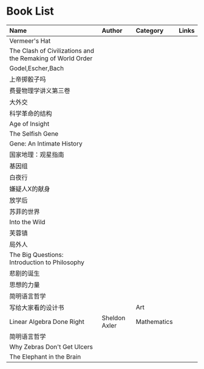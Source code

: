 # Book List

| Name | Author | Category | Links
| :--- | :----- | :------- | :---
| Vermeer's Hat |  |  |
| The Clash of Civilizations and the Remaking of World Order |  |  |
| Godel,Escher,Bach |  |  |
| 上帝掷骰子吗 |  |  |
| 费曼物理学讲义第三卷 |  |  |
| 大外交 |  |  |
| 科学革命的结构 |  |  |
| Age of Insight |  |  |
| The Selfish Gene |  |  |
| Gene: An Intimate History |  |  |
| 国家地理：观星指南 |  |  |
| 基因组 |  |  |
| 白夜行 |  |  |
| 嫌疑人X的献身 |  |  |
| 放学后 |  |  |
| 苏菲的世界 |  |  |
| Into the Wild |  |  |
| 芙蓉镇 |  |  |
| 局外人 |  |  |
| The Big Questions: Introduction to Philosophy |  |  |
| 悲剧的诞生 |  |  |
| 思想的力量 |  |  |
| 简明语言哲学 |  |  |
| 写给大家看的设计书 |  | Art |
| Linear Algebra Done Right | Sheldon Axler | Mathematics |
| 简明语言哲学 |  |  |
| Why Zebras Don't Get Ulcers |  |  |
| The Elephant in the Brain |  |  |
